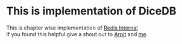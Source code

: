
# This is implementation of DiceDB
  This is chapter wise implementation of [Redis Internal](https://arpitbhayani.me/redis-internals/) <br>
  If you found this helpful give a shout out to [Arpit](https://twitter.com/arpit_bhayani) and [me](https://twitter.com/subhrajitdotme).
